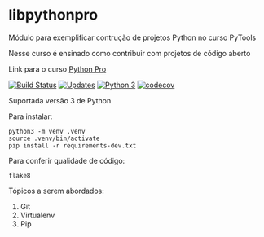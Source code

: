# libpythonpro
Módulo para exemplificar contrução de projetos Python no curso PyTools

Nesse curso é ensinado como contribuir com projetos de código aberto

Link para o curso [Python Pro](https://www.python.pro.br/)

[![Build Status](https://travis-ci.org/CursoPythonPro/libpythonpro.svg?branch=master)](https://travis-ci.org/CursoPythonPro/libpythonpro)
[![Updates](https://pyup.io/repos/github/CursoPythonPro/libpythonpro/shield.svg)](https://pyup.io/account/repos/github/CursoPythonPro/libpythonpro/)
[![Python 3](https://pyup.io/repos/github/CursoPythonPro/libpythonpro/python-3-shield.svg)](https://pyup.io/account/repos/github/CursoPythonPro/libpythonpro/)
[![codecov](https://codecov.io/gh/CursoPythonPro/libpythonpro/branch/master/graph/badge.svg)](https://codecov.io/gh/CursoPythonPro/libpythonpro)


Suportada versão 3 de Python

Para instalar:

```console
python3 -m venv .venv
source .venv/bin/activate
pip install -r requirements-dev.txt
```

Para conferir qualidade de código:

```console
flake8
```

Tópicos a serem abordados:
 1. Git
 2. Virtualenv
 3. Pip